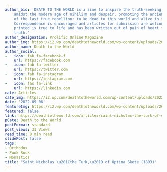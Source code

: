 ```yaml
---
author_bio: 'DEATH TO THE WORLD is a zine to inspire the truth-seeking and soul searching
    amidst the modern age of nihilism and despair, promoting the ancient principles
    of the last true rebellion: to be dead to this world and alive to the other world.
    Correspondence is encouraged and articles for submission are welcomed. Each article
    printed is true to life and has been written out of pain of heart for love of
    truth.'
author_designation: Prolific Online Magazine
author_img: https://i2.wp.com/deathtotheworld.com/wp-content/uploads/2014/06/dttw1.jpg
author_name: Death to the World
author_social:
-   icon: fab fa-facebook-f
    url: https://facebook.com
-   icon: fab fa-twitter
    url: https://twitter.com
-   icon: fab fa-instagram
    url: https://instagram.com
-   icon: fas fa-link
    url: https://linkedin.com
cate: Articles
cate_img: https://i2.wp.com/deathtotheworld.com/wp-content/uploads/2022/09/F-Turk.jpg?resize=1140%2C663&ssl=1
date: '2022-09-06'
featureImg: https://i2.wp.com/deathtotheworld.com/wp-content/uploads/2022/09/F-Turk.jpg?resize=1140%2C663&ssl=1
featured: false
link: https://deathtotheworld.com/articles/saint-nicholas-the-turk-of-optina-skete-1893/
pCate: Death to the World
postFormat: standard
post_views: 31 Views
read_time: 8 min read
slidePost: false
tags:
- Orthodox
- Punk Rock
- Monastics
title: "Saint Nicholas \u201Cthe Turk,\u201D of Optina Skete (1893)"
---
```

